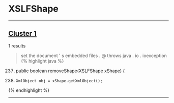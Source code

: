 # XSLFShape

***

## [Cluster 1](./1)
1 results
> set the document ' s embedded files . @ throws java . io . ioexception 
{% highlight java %}
237. public boolean removeShape(XSLFShape xShape) {
238.     XmlObject obj = xShape.getXmlObject();
{% endhighlight %}

***

